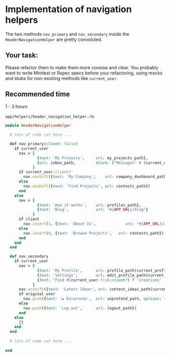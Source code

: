 # Implementation of navigation helpers

The two methods `nav_primary` and `nav_secondary` inside the `HeaderNavigationHelper` are pretty convoluted.

## Your task:
Please refactor them to make them more consise and clear. You probably want to write Minitest or Rspec specs before your refactoring, using mocks and stubs for non-existing methods like `current_user`.

## Recommended time
1 - 3 hours

`app/helpers/header_navigation_helper.rb`:

```ruby
module HeaderNavigationHelper
  
  # lots of code cut here ...

  def nav_primary(client: false)
    if current_user
      nav = [
              {text: 'My Projects',     url: my_projects_path},
              {url: inbox_path,         block: ("Messages" + (current_user.unread_messages.present? ? " <span class=\"unread-messages\">#{current_user.unread_messages.count}<span>" : '')).html_safe}
            ]
      if current_user.client?
        nav.unshift({text: 'My Company',    url: company_dashboard_path})
      else
        nav.unshift({text: 'Find Projects', url: contests_path})
      end
    else
      nav = [
              {text: 'How it works',    url: profiles_path},
              {text: 'Blog',            url: "#{APP_URL}/blog"}
            ]
      if client
        nav.insert(1, {text: 'About Us',             url: "#{APP_URL}/about"})
      else
        nav.insert(0, {text: 'Browse Projects',   url: contests_path})
      end
    end
  end

  def nav_secondary
    if current_user
      nav = [
              {text: 'My Profile',      url: profile_path(current_profile)},
              {text: 'Settings',        url: edit_profile_path(current_profile)},
              {text: "Find #{current_user.try(:client?) ? 'Creatives' : 'Collaborators'}",    url: profiles_path},
            ]
      nav.unshift({text: 'Latest Ideas', url: contest_ideas_path(current_user.jury_in_contest)}) if current_user.jury_in_contest
      if original_user
        nav.push({text: '☯ Excarnate',  url: unpretend_path, options: {style: 'color: green'}})
      else
        nav.push({text: 'Log out',      url: logout_path})
      end
    else
      []
    end
  end
  
  # lots of code cut here ...
  
end
```
